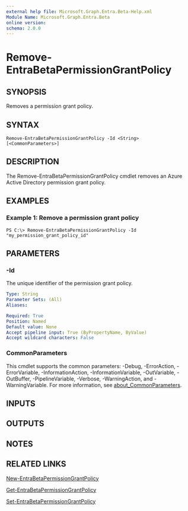 ```yaml
---
external help file: Microsoft.Graph.Entra.Beta-Help.xml
Module Name: Microsoft.Graph.Entra.Beta
online version:
schema: 2.0.0
---
```


# Remove-EntraBetaPermissionGrantPolicy

## SYNOPSIS
Removes a permission grant policy.

## SYNTAX

```
Remove-EntraBetaPermissionGrantPolicy -Id <String> [<CommonParameters>]
```

## DESCRIPTION
The Remove-EntraBetaPermissionGrantPolicy cmdlet removes an Azure Active Directory permission grant policy.

## EXAMPLES

### Example 1: Remove a permission grant policy
```
PS C:\> Remove-EntraBetaPermissionGrantPolicy -Id "my_permission_grant_policy_id"
```

## PARAMETERS

### -Id
The unique identifier of the permission grant policy.

```yaml
Type: String
Parameter Sets: (All)
Aliases:

Required: True
Position: Named
Default value: None
Accept pipeline input: True (ByPropertyName, ByValue)
Accept wildcard characters: False
```

### CommonParameters
This cmdlet supports the common parameters: -Debug, -ErrorAction, -ErrorVariable, -InformationAction, -InformationVariable, -OutVariable, -OutBuffer, -PipelineVariable, -Verbose, -WarningAction, and -WarningVariable. For more information, see [about_CommonParameters](https://go.microsoft.com/fwlink/?LinkID=113216).

## INPUTS

## OUTPUTS

## NOTES

## RELATED LINKS

[New-EntraBetaPermissionGrantPolicy]()

[Get-EntraBetaPermissionGrantPolicy]()

[Set-EntraBetaPermissionGrantPolicy]()

